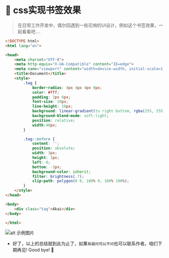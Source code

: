 # :maple_leaf: css实现书签效果



>在日常工作开发中，偶尔回遇到一些花哨的UI设计，例如这个书签效果，一起看看吧....



```html
<!DOCTYPE html>
<html lang="en">

<head>
    <meta charset="UTF-8">
    <meta http-equiv="X-UA-Compatible" content="IE=edge">
    <meta name="viewport" content="width=device-width, initial-scale=1.0">
    <title>Document</title>
    <style>
        .tag {
            border-radius: 4px 4px 4px 0px;
            color: #fff;
            padding: 2px 6px;
            font-size: 10px;
            line-height: 16px;
            background: linear-gradient(to right bottom, rgba(255, 255, 255, 0.4), transparent) var(--bg, #EA3447);
            background-blend-mode: soft-light;
            position: relative;
            width:40px;
        }

        .tag::before {
            content: '';
            position: absolute;
            width: 3px;
            height: 3px;
            left: 0;
            bottom: -3px;
            background-color: inherit;
            filter: brightness(.7);
            clip-path: polygon(0 0, 100% 0, 100% 100%);
        }
    </style>
</head>

<body>
    <div class="tag">Akai</div>
</body>

</html>

```



![alt 示例图片](/img/study/css/css实现书签效果/demo.jpg)




* 好了，以上的总结就到此为止了，如果`有疑问可以不问`也可以联系作者。咱们下期再见! Good bye! 🌸